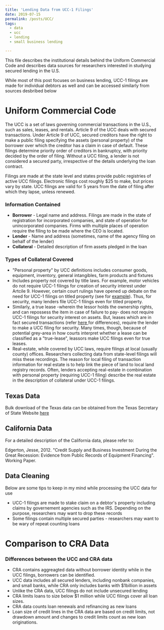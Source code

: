 ```yaml
---
title: 'Lending Data from UCC-1 Filings'
date: 2019-07-15
permalink: /posts/UCC/
tags:
  - data
  - ucc
  - lending
  - small business lending

---
```


This file describes the institutional details behind the Uniform Commercial Code and describes data sources for researchers interested in studying secured lending in the U.S.

While most of this post focuses on business lending, UCC-1 filings are made for individual debtors as well and can be accessed similarly from sources desbribed below 

Uniform Commercial Code 
======

The UCC is a set of laws governing commercial transactions in the U.S., such as sales, leases, and rentals. Article 9 of the UCC deals with secured transactions. Under Article 9 of UCC, secured creditors have the right to make a public filing specifying the assets (personal property) of the borrower over which the creditor has a claim in case of default. These filings determine priority order of creditors in bankruptcy, with priority decided by the order of filing. Without a UCC filing, a lender is not considered a secured party, irrespective of the details underlying the loan contract. 

Filings are made at the state level and states provide public registries of active UCC filings. Electronic filings cost roughly $25 to make, but prices vary by state. UCC filings are valid for 5 years from the date of filing after which they lapse, unless renewed. 

<h3>Information Contained</h3>

<ul>
  <li> <b>Borrower</b> - Legal name and address. Filings are made in the state of registration for incorporated companies, and state of operation for unincorporated companies. Firms with multiple places of operation require the filing to be made where the CEO is located.  </li>
  <li> <b>Lender</b> - Name and address (sometimes, name of the agency filing on behalf of the lender)</li>
  <li> <b>Collateral</b> - Detailed description of firm assets pledged in the loan </li>
</ul>


<h3>Types of Collateral Covered</h3>

<ul>
  <li> "Personal property" by UCC definitions includes consumer goods, equipment, inventory, general intangibles, farm products and fixtures  </li>
  <li> Includes property not covered by title laws. For example, motor vehicles do not require UCC-1 filings for creation of security interest under Artcile 9. However, certain court rulings have opened up debate on the need for UCC-1 filings on titled property (see for <a href="https://www.cscglobal.com/blog/court-finds-certificate-of-title-alone-not-sufficient-to-create-security-interest"> example</a>). Thus, for security, many lenders file UCC-1 filings even for titled property.      </li>
  <li> Similarly, a true lease -wherein the lessor holds the ownership rights, and can repossess the item in case of failure to pay- does not require UCC-1 filings for security interest on assets. But, leases which are in fact secured transactions (refer <a href = "https://www.nolo.com/legal-encyclopedia/the-ucc-commercial-lease-contracts.html"> here </a> for differences), require the lender to make a UCC filing for security. Many times, though, because of potential grey-area in how courts interpret whether a lease can be classified as a "true-lease", leassors make UCC filings even for true leases.   </li>
  <li> Real-estate, while covered by UCC laws, require filings at local (usually county) offices. Researchers collecting data from state-level filings will miss these recordings. The reason for local filing of transaction information for real estate is to help link the piece of land to local land registry records. Often, lenders accepting real-estate in combination with personal property (requiring UCC-1 filing) describe the real estate in the description of collateral under UCC-1 filings.    </li>
</ul>


Texas Data
------

Bulk download of the Texas data can be obtained from the Texas Secretary of State Website 
<a href = "https://direct.sos.state.tx.us/help/help-ucc.asp?pg=bulk"> here</a>
  


California Data
------

For  a detailed description of the California data, please refer to:

Edgerton, Jesse, 2012. "Credit Supply and Business Investment During the Great Recession: 
Evidence from Public Records of Equipment Financing". Working Paper.


Data Cleaning
-------

Below are some tips to keep in my mind while processing the UCC data for use

<ul>
  <li> UCC-1 filings are made to stake claim on a debtor's property including claims by governement agencies such as the IRS. Depending on the purpose, researchers may want to drop these records </li>
  <li> Some filings contain multiple secured parties - researchers may want to be wary of repeat counting loans</li> 
    
</ul>


Comparison to CRA Data
=========
<h3> Differences between the UCC and CRA data</h3>

<ul> 
  <li> CRA contains aggreagted data without borrower identity while in the UCC filings, borrowers can be identified.  </li>
  <li> UCC data includes all secured lenders, including nonbank companies, and small banks, while CRA only includes banks with $1billion in assets </li>
  <li> Unlike the CRA data, UCC filings do not include unsecured lending </li>
  <li> CRA limits loans to size below $1 million while UCC filings cover all loan sizes. </li>
  <li> CRA data counts loan renewals and refinancing as new loans </li>
  <li> Loan size of credit lines in the CRA data are based on credit limits, not drawdown amount and changes to credit limits count as new loan originations. </li>
</ul>
